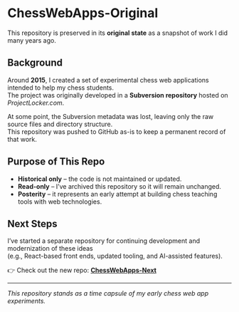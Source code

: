 # ChessWebApps-Original

This repository is preserved in its **original state** as a snapshot of work I did many years ago.  

## Background
Around **2015**, I created a set of experimental chess web applications intended to help my chess students.  
The project was originally developed in a **Subversion repository** hosted on *ProjectLocker.com*.  

At some point, the Subversion metadata was lost, leaving only the raw source files and directory structure.  
This repository was pushed to GitHub as-is to keep a permanent record of that work.

## Purpose of This Repo
- **Historical only** – the code is not maintained or updated.  
- **Read-only** – I’ve archived this repository so it will remain unchanged.  
- **Posterity** – it represents an early attempt at building chess teaching tools with web technologies.  

## Next Steps
I’ve started a separate repository for continuing development and modernization of these ideas  
(e.g., React-based front ends, updated tooling, and AI-assisted features).  

👉 Check out the new repo: **[ChessWebApps-Next](https://github.com/<your-username>/ChessWebApps-Next)**  

---

*This repository stands as a time capsule of my early chess web app experiments.*
